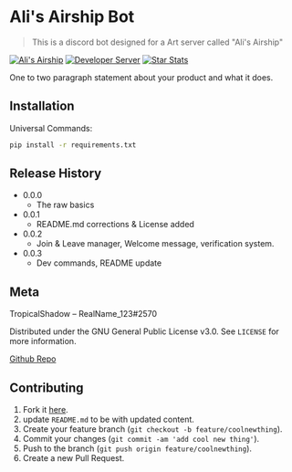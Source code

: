 # Ali's Airship Bot

> This is a discord bot designed for a Art server called "Ali's Airship"

[![Ali's Airship][discord-image]][guild-invite]
[![Developer Server][dev-image]][dev-url]
[![Star Stats][stars]][github-url]

One to two paragraph statement about your product and what it does.

## Installation

Universal Commands:

```sh
pip install -r requirements.txt
```

## Release History

* 0.0.0
  * The raw basics
* 0.0.1
  * README.md corrections & License added
* 0.0.2
  * Join & Leave manager, Welcome message, verification system.
* 0.0.3
  * Dev commands, README update

## Meta

TropicalShadow – RealName_123#2570

Distributed under the GNU General Public License v3.0. See ``LICENSE`` for more information.

[Github Repo][github-url]

## Contributing

1. Fork it [here](<https://github.com/TropicalShadow/Ali-s-Airship-Bot/fork>).
2. update ``README.md`` to be with updated content.
3. Create your feature branch (`git checkout -b feature/coolnewthing`).
4. Commit your changes (`git commit -am 'add cool new thing'`).
5. Push to the branch (`git push origin feature/coolnewthing`).
6. Create a new Pull Request.

<!-- Markdown link & img dfn's -->
[discord-image]: https://img.shields.io/discord/874025484390899732?color=blue&label=Discord&logo=Discord&style=flat-square
[guild-invite]: https://discord.gg/JhUUgZFSdR

[dev-image]: https://img.shields.io/discord/862312953738559489?color=blue&label=Dev%20Discord&logo=Discord&style=flat-square
[dev-url]: https://discord.gg/nxxTu9DZG5

[stars]: https://img.shields.io/github/stars/TropicalShadow/Ali-s-Airship-Bot?logo=github&style=flat-square
[github-url]: https://github.com/TropicalShadow/Ali-s-Airship-Bot
